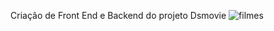 Criação de Front End e Backend  do projeto Dsmovie
![filmes](https://github.com/Grasyynha/dsmovie/assets/45572377/e8665210-ccc7-45cb-a2c9-b34850734df6)
